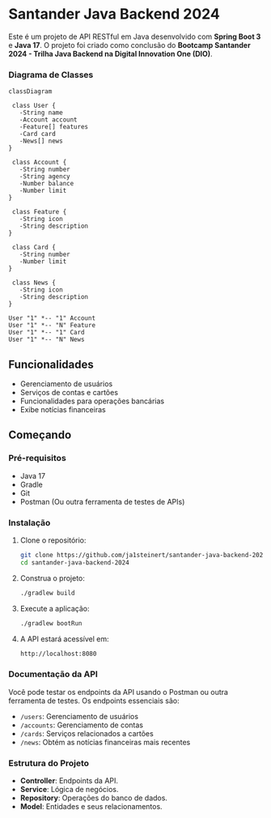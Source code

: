 # Santander Java Backend 2024

Este é um projeto de API RESTful em Java desenvolvido com **Spring Boot 3** e **Java 17**. O projeto foi criado como conclusão do **Bootcamp Santander 2024 - Trilha Java Backend na Digital Innovation One (DIO)**.

### Diagrama de Classes

```mermaid
classDiagram

 class User {
   -String name
   -Account account
   -Feature[] features
   -Card card
   -News[] news
}

 class Account {
   -String number
   -String agency
   -Number balance
   -Number limit
}

 class Feature {
   -String icon
   -String description
}

 class Card {
   -String number
   -Number limit
}

 class News {
   -String icon
   -String description
}

User "1" *-- "1" Account
User "1" *-- "N" Feature
User "1" *-- "1" Card
User "1" *-- "N" News
```

## Funcionalidades
- Gerenciamento de usuários
- Serviços de contas e cartões
- Funcionalidades para operações bancárias
- Exibe notícias financeiras

## Começando

### Pré-requisitos
- Java 17
- Gradle
- Git
- Postman (Ou outra ferramenta de testes de APIs)

### Instalação

1. Clone o repositório:
   ```bash
   git clone https://github.com/ja1steinert/santander-java-backend-2024.git
   cd santander-java-backend-2024
   ```
2. Construa o projeto:
   ```bash
   ./gradlew build
   ```
3. Execute a aplicação:
   ```bash
   ./gradlew bootRun
   ```
4. A API estará acessível em:
   ```bash
   http://localhost:8080
   ```
### Documentação da API

Você pode testar os endpoints da API usando o Postman ou outra ferramenta de testes. Os endpoints essenciais são:
- `/users`: Gerenciamento de usuários
- `/accounts`: Gerenciamento de contas
- `/cards`: Serviços relacionados a cartões
- `/news`: Obtém as notícias financeiras mais recentes

### Estrutura do Projeto

- **Controller**: Endpoints da API.
- **Service**: Lógica de negócios.
- **Repository**: Operações do banco de dados.
- **Model**: Entidades e seus relacionamentos.
